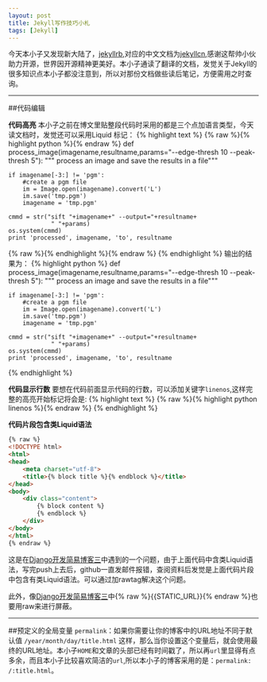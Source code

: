 ```yaml
---
layout: post
title: Jekyll写作技巧小札
tags: [Jekyll]
---
```


今天本小子又发现新大陆了，[jekyllrb](http://jekyllrb.com/),对应的中文文档为[jekyllcn](http://jekyllcn.com/),感谢这帮帅小伙助力开源，世界因开源精神更美好。本小子通读了翻译的文档，发觉关于Jekyll的很多知识点本小子都没注意到，所以对那份文档做些读后笔记，方便需用之时查询。

---

##代码编辑

**代码高亮**
本小子之前在博文里贴整段代码时采用的都是三个点加语言类型，今天读文档时，发觉还可以采用Liquid 标记：
{% highlight text %}
{% raw %}{% highlight python %}{% endraw %}
def process_image(imagename,resultname,params="--edge-thresh 10 
                  --peak-thresh 5"):
    """ process an image and save the results in a file"""

    if imagename[-3:] != 'pgm':
        #create a pgm file
        im = Image.open(imagename).convert('L')
        im.save('tmp.pgm')
        imagename = 'tmp.pgm'

    cmmd = str("sift "+imagename+" --output="+resultname+
                " "+params)
    os.system(cmmd)
    print 'processed', imagename, 'to', resultname
{% raw %}{% endhighlight %}{% endraw %}
{% endhighlight %}
输出的结果为：
{% highlight python %}
def process_image(imagename,resultname,params="--edge-thresh 10 
                  --peak-thresh 5"):
    """ process an image and save the results in a file"""

    if imagename[-3:] != 'pgm':
        #create a pgm file
        im = Image.open(imagename).convert('L')
        im.save('tmp.pgm')
        imagename = 'tmp.pgm'

    cmmd = str("sift "+imagename+" --output="+resultname+
                " "+params)
    os.system(cmmd)
    print 'processed', imagename, 'to', resultname
{% endhighlight %}

**代码显示行数**
要想在代码前面显示代码的行数，可以添加关键字`linenos`,这样完整的高亮开始标记将会是:
{% highlight text %}
{% raw %}{% highlight python linenos %}{% endraw %}
{% endhighlight %}

**代码片段包含类Liquid语法**

```html
{% raw %}
<!DOCTYPE html>
<html>
<head>
    <meta charset="utf-8">
    <title>{% block title %}{% endblock %}</title>
</head>
<body>
    <div class="content">
        {% block content %}
        {% endblock %}
    </div>
</body>
</html>
{% endraw %}
```
这是在[Django开发简易博客三](http://yuanyong.org/blog/use-django-bulding-a-blog-three.html)中遇到的一个问题，由于上面代码中含类Liquid语法，写完push上去后，github一直发邮件报错，查阅资料后发觉是上面代码片段中包含有类Liquid语法。可以通过加rawtag解决这个问题。

此外，像[Django开发简易博客三](http://yuanyong.org/blog/use-django-bulding-a-blog-three.html)中{% raw %}{{STATIC_URL}}{% endraw %}也要用raw来进行屏蔽。

---

##预定义的全局变量
`permalink`：如果你需要让你的博客中的URL地址不同于默认值 `/year/month/day/title.html` 这样，那么当你设置这个变量后，就会使用最终的URL地址。本小子`HOME`和文章的头部已经有时间戳了，所以再`url`里显得有点多余，而且本小子比较喜欢简洁的`url`,所以本小子的博客采用的是：`permalink: /:title.html`。
